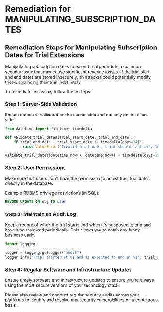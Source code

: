 # Remediation for MANIPULATING_SUBSCRIPTION_DATES

## Remediation Steps for Manipulating Subscription Dates for Trial Extensions

Manipulating subscription dates to extend trial periods is a common security issue that may cause significant revenue losses. If the trial start and end dates are stored insecurely, an attacker could potentially modify these, extending their trial indefinitely.

To remediate this issue, follow these steps:

### Step 1: Server-Side Validation 
Ensure dates are validated on the server-side and not only on the client-side. 

```python
from datetime import datetime, timedelta

def validate_trial_dates(trial_start_date, trial_end_date):
    if trial_end_date - trial_start_date != timedelta(days=14):
        raise ValueError("Invalid trial date, trial should last only 14 days")

validate_trial_dates(datetime.now(), datetime.now() + timedelta(days=15))
```

### Step 2: User Permissions 
Make sure that users don't have the permission to adjust their trial dates directly in the database.

Example RDBMS privilege restrictions (in SQL):

```sql
REVOKE UPDATE ON obj TO user
```

### Step 3: Maintain an Audit Log
Keep a record of when the trial starts and when it's supposed to end and have it be reviewed periodically. This allows you to catch any funny business early.

```python
import logging

logger = logging.getLogger("audit")
logger.info("Trial started at %s and is expected to end at %s", trial_start_date, trial_end_date)
```
### Step 4: Regular Software and Infrastructure Updates
Ensure timely software and infrastructure updates to ensure you’re always using the most secure versions of your technology stack.

Please also review and conduct regular security audits across your platforms to identify and resolve any security vulnerabilities on a continuous basis.